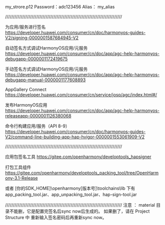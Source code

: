 

my_strore.p12
    Password：adc123456
    Alias： my_alias

///////////////////////////////////////////////////////////////////////////

为应用/服务进行签名
https://developer.huawei.com/consumer/cn/doc/harmonyos-guides-V2/signing-0000001587684945-V2

自动签名方式调试HarmonyOS应用/元服务
https://developer.huawei.com/consumer/cn/doc/app/agc-help-harmonyos-debugapp-0000001172419675

手动签名方式调试HarmonyOS应用/元服务
https://developer.huawei.com/consumer/cn/doc/app/agc-help-harmonyos-debugapp-manual-0000001177608893

AppGallery Connect
https://developer.huawei.com/consumer/cn/service/josp/agc/index.html#/

发布HarmonyOS应用
https://developer.huawei.com/consumer/cn/doc/app/agc-help-harmonyos-releaseapp-0000001126380068

命令行构建应用/服务（API 8-9）
https://developer.huawei.com/consumer/cn/doc/harmonyos-guides-V2/command-line-building-app-hap-hvigor-0000001553061909-V2


///////////////////////////////////////////////////////////////////////////

应用包签名工具
https://gitee.com/openharmony/developtools_hapsigner

打包工具组件
https://gitee.com/openharmony/developtools_packing_tool/tree/OpenHarmony-3.1-Release

或者 [你的SDK_HOME]\openharmony\[版本号]\toolchains\lib 下有 app_packing_tool.jar、app_unpacking_tool.jar、hap-sign-tool.jar



///////////////////////////////////////////////////////////////////////////
注意 ：
material 目录不能删，它是配置完签名后sync now后生成的。
如果删了，请在 Project Structure 中 重新输入签名密码后再重新sync now。


